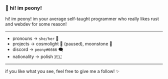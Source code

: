 ### 🌸 hi! im peony!

hi! im peony! im your average self-taught programmer who really likes rust and webdev for some reason!

---

- pronouns -> `she/her` 💖
- projects -> cosmolight 🌠 (paused), moonstone 🌙
- discord -> `peony#6666` 🗨️
- nationality -> polish 🇵🇱

---

if you like what you see, feel free to give me a follow! ✨

<!--
**peonii/peonii** is a ✨ _special_ ✨ repository because its `README.md` (this file) appears on your GitHub profile.

Here are some ideas to get you started:

- 🔭 I’m currently working on ...
- 🌱 I’m currently learning ...
- 👯 I’m looking to collaborate on ...
- 🤔 I’m looking for help with ...
- 💬 Ask me about ...
- 📫 How to reach me: ...
- 😄 Pronouns: ...
- ⚡ Fun fact: ...
-->
